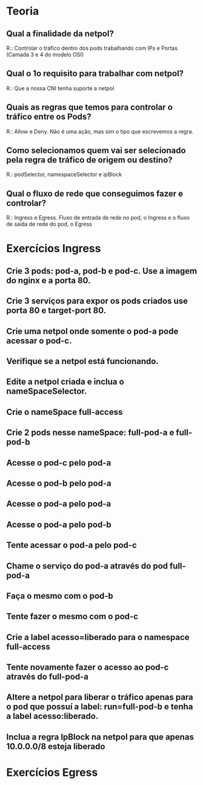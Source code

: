 # Teoria

## Qual a finalidade da netpol?
R.: Controlar o tráfico dentro dos pods trabalhando com IPs e Portas (Camada 3 e 4 do modelo OSI)

## Qual o 1o requisito para trabalhar com netpol?
R.: Que a nossa CNI tenha suporte a netpol

## Quais as regras que temos para controlar o tráfico entre os Pods?
R.: Allow e Deny. Não é uma ação, mas sim o tipo que escrevemos a regra.

## Como selecionamos quem vai ser selecionado pela regra de tráfico de origem ou destino?
R.: podSelector, namespaceSelector e ipBlock

## Qual o fluxo de rede que conseguimos fazer e controlar?
R.: Ingress e Egress. Fluxo de entrada de rede no pod, o Ingress e o fluxo de saída de rede do pod, o Egress

# Exercícios Ingress

## Crie 3 pods: pod-a, pod-b e pod-c. Use a imagem do nginx e a porta 80.

## Crie 3 serviços para expor os pods criados use porta 80 e target-port 80.

## Crie uma netpol onde somente o pod-a pode acessar o pod-c.

## Verifique se a netpol está funcionando.

## Edite a netpol criada e inclua o nameSpaceSelector.

## Crie o nameSpace full-access

## Crie 2 pods nesse nameSpace: full-pod-a e full-pod-b

## Acesse o pod-c pelo pod-a

## Acesse o pod-b pelo pod-a

## Acesse o pod-a pelo pod-a

## Acesse o pod-a pelo pod-b

## Tente acessar o pod-a pelo pod-c

## Chame o serviço do pod-a através do pod full-pod-a

## Faça o mesmo com o pod-b

## Tente fazer o mesmo com o pod-c

## Crie a label acesso=liberado para o namespace full-access

## Tente novamente fazer o acesso ao pod-c através do full-pod-a

## Altere a netpol para liberar o tráfico apenas para o pod que possuí a label: run=full-pod-b e tenha a label acesso:liberado.

## Inclua a regra IpBlock na netpol para que apenas 10.0.0.0/8 esteja liberado

# Exercícios Egress


